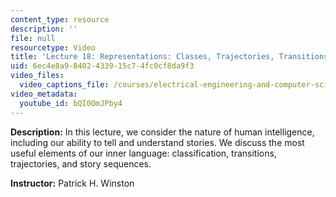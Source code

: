 ```yaml
---
content_type: resource
description: ''
file: null
resourcetype: Video
title: 'Lecture 18: Representations: Classes, Trajectories, Transitions'
uid: 6ec4e8a9-8402-4339-15c7-4fc0cf8da9f3
video_files:
  video_captions_file: /courses/electrical-engineering-and-computer-science/6-034-artificial-intelligence-fall-2010/lecture-videos/lecture-18-representations-classes-trajectories-transitions/bQI0OmJPby4.vtt
video_metadata:
  youtube_id: bQI0OmJPby4
---
```


**Description:** In this lecture, we consider the nature of human intelligence, including our ability to tell and understand stories. We discuss the most useful elements of our inner language: classification, transitions, trajectories, and story sequences.

**Instructor:** Patrick H. Winston